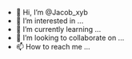- 👋 Hi, I’m @Jacob_xyb
- 👀 I’m interested in ...
- 🌱 I’m currently learning ...
- 💞️ I’m looking to collaborate on ...
- 📫 How to reach me ...

<!---
Jacob_xyb/Jacob_xyb is a ✨ special ✨ repository because its `README.md` (this file) appears on your GitHub profile.
You can click the Preview link to take a look at your changes.
--->

